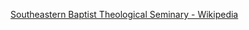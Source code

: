 ﻿[Southeastern Baptist Theological Seminary - Wikipedia](https://en.wikipedia.org/wiki/Southeastern_Baptist_Theological_Seminary)